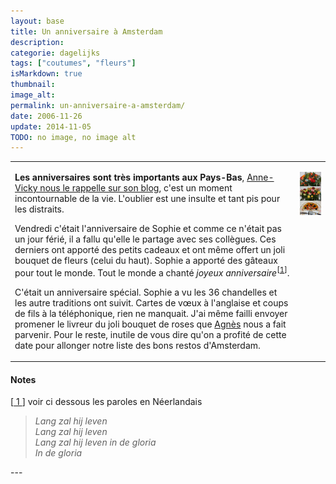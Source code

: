 ```yaml
---
layout: base
title: Un anniversaire à Amsterdam
description: 
categorie: dagelijks
tags: ["coutumes", "fleurs"]
isMarkdown: true
thumbnail: 
image_alt: 
permalink: un-anniversaire-a-amsterdam/
date: 2006-11-26
update: 2014-11-05
TODO: no image, no image alt
---
```




<table><tbody><tr><td style="vertical-align:top;"><p><strong>Les anniversaires sont très importants aux Pays-Bas</strong>, <a href="http://annevickycarlier.blogspot.com/2006/08/verjaardag-van-maxim-lanniversaire-de.html">Anne-Vicky nous le rappelle sur son blog</a>, c'est un moment incontournable de la vie. L'oublier est une insulte et tant pis pour les distraits.</p>
<p>Vendredi c'était l'anniversaire de Sophie et comme ce n'était pas un jour férié, il a fallu qu'elle le partage avec ses collègues. Ces derniers ont apporté des petits cadeaux et ont même offert un joli bouquet de fleurs (celui du haut). Sophie a apporté des gâteaux pour tout le monde. Tout le monde a chanté <em>joyeux anniversaire</em><sup>[<a href="#pnote-130-1" id="rev-pnote-130-1">1</a>]</sup>.</p>
<p>C'était un anniversaire spécial. Sophie a vu les 36 chandelles et les autre traditions ont suivit. Cartes de vœux à l'anglaise et coups de fils à la téléphonique, rien ne manquait. J'ai même failli envoyer promener le livreur du joli bouquet de roses que <a href="http://sophie.fodil.co.uk/fruit/?image=img_1495-Echenevex.jpg" title="photo de nous 3">Agnès</a> nous a fait parvenir. Pour le reste, inutile de vous dire qu'on a profité de cette date pour allonger notre liste des bons restos d'Amsterdam.</p>
</td>
<td style="vertical-align:top;">
<p><img src="/public/images/photos/2006-11/aniversaire-bouquet-orange.jpg" alt="bouquet de fleurs" style="display:block; margin:0 auto;" />
<img src="/public/images/photos/2006-11/anniversaire-bouquet-roses.jpg" alt="bouquet de roses" style="display:block; margin:0 auto;" />
<img src="/public/images/photos/2006-11/anniversaire-gateau.jpg" alt="gâteau d'anniversaire" style="display:block; margin:0 auto;" /></p>
</td></tr></tbody></table>
<div class="footnotes"><h4>Notes</h4>
<p>[<a href="#rev-pnote-130-1" id="pnote-130-1"> 1 </a>] voir ci dessous les paroles en Néerlandais
</p>
<blockquote><p><em>Lang zal hij leven<br />
Lang zal hij leven<br />
Lang zal hij leven in de gloria<br />
In de gloria</em></p>
</blockquote>
</div>
---